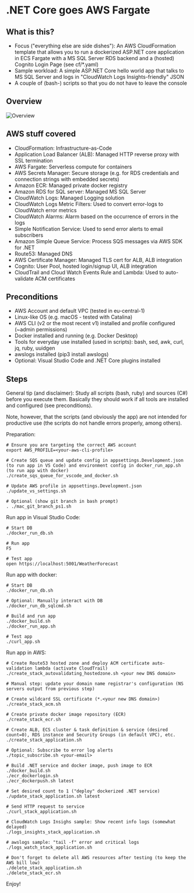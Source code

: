 # .NET Core goes AWS Fargate

## What is this?

- Focus ("everything else are side dishes"): An AWS CloudFormation template that allows you to run a dockerized ASP.NET core application in ECS Fargate with a MS SQL Server RDS backend and a (hosted) Cognito Login Page (see cf/*.yaml)
- Sample workload: A simple ASP.NET Core hello world app that talks to MS SQL Server and logs in "CloudWatch Logs Insights-friendly" JSON
- A couple of (bash-) scripts so that you do not have to leave the console

## Overview

![Overview](diagram/simplistic-dotnet-cf-v1.png)

## AWS stuff covered

- CloudFormation: Infrastructure-as-Code
- Application Load Balancer (ALB): Managed HTTP reverse proxy with SSL termination
- AWS Fargate: Serverless compute for containers
- AWS Secrets Manager: Secure storage (e.g. for RDS credentials and connection strings with embedded secrets)
- Amazon ECR: Managed private docker registry
- Amazon RDS for SQL server: Managed MS SQL Server
- CloudWatch Logs: Managed Logging solution
- CloudWatch Logs Metric Filters: Used to convert error-logs to CloudWatch error metrics
- CloudWatch Alarms: Alarm based on the occurrence of errors in the logs
- Simple Notification Service: Used to send error alerts to email subscribers 
- Amazon Simple Queue Service: Process SQS messages via AWS SDK for .NET
- Route53: Managed DNS
- AWS Certificate Manager: Managed TLS cert for ALB, ALB integration
- Cognito: User Pool, hosted login/signup UI, ALB integration
- CloudTrail and Cloud Watch Events Rule and Lambda: Used to auto-validate ACM certificates

## Preconditions

- AWS Account and default VPC (tested in eu-central-1)
- Linux-like OS (e.g. macOS - tested with Catalina)
- AWS CLI (v2 or the most recent v1) installed and profile configured (~admin permissions)
- Docker installed and running (e.g. Docker Desktop)
- Tools for everyday use installed (used in scripts): bash, sed, awk, curl, jq, ruby, uuidgen
- awslogs installed (pip3 install awslogs)
- Optional: Visual Studio Code and .NET Core plugins installed

## Steps

General tip (and disclaimer): Study all scripts (bash, ruby) and sources (C#) before you execute them. Basically they should work if all tools are installed and configured (see preconditions). 

Note, however, that the scripts (and obviously the app) are not intended for productive use (the scripts do not handle errors properly, among others).

Preparation:

    # Ensure you are targeting the correct AWS account
    export AWS_PROFILE=<your-aws-cli-profile>

    # Create SQS queue and update config in appsettings.Development.json (to run app in VS Code) and environment config in docker_run_app.sh (to run app with docker)
    ./create_sqs_queue_for_vscode_and_docker.sh

    # Update AWS profile in appsettings.Development.json
    ./update_vs_settings.sh 

    # Optional (show git branch in bash prompt)
    . ./mac_git_branch_ps1.sh

Run app in Visual Studio Code:

    # Start DB
    ./docker_run_db.sh

    # Run app
    F5

    # Test app
    open https://localhost:5001/WeatherForecast

Run app with docker:

    # Start DB
    ./docker_run_db.sh

    # Optional: Manually interact with DB
    ./docker_run_db_sqlcmd.sh

    # Build and run app
    ./docker_build.sh
    ./docker_run_app.sh

    # Test app
    ./curl_app.sh

Run app in AWS:

    # Create Route53 hosted zone and deploy ACM certificate auto-validation lambda (activate CloudTrail)
    ./create_stack_autovalidating_hostedzone.sh <your new DNS domain>

    # Manual step: update your domain name registrar's configuration (NS servers output from previous step)

    # Create wildcard SSL certificate (*.<your new DNS domain>)
    ./create_stack_acm.sh

    # Create private docker image repository (ECR)
    ./create_stack_ecr.sh
    
    # Create ALB, ECS cluster & task definition & service (desired count=0), RDS instance and Security Groups (in default VPC), etc.
    ./create_stack_application.sh

    # Optional: Subscribe to error log alerts
    ./topic_subscribe.sh <your-email>

    # Build .NET service and docker image, push image to ECR
    ./docker_build.sh
    ./ecr_dockerlogin.sh
    ./ecr_dockerpush.sh latest

    # Set desired count to 1 ("deploy" dockerized .NET service)
    ./update_stack_application.sh latest

    # Send HTTP request to service
    ./curl_stack_application.sh
   
    # CloudWatch Logs Insighs sample: Show recent info logs (somewhat delayed)
    ./logs_insights_stack_application.sh

    # awslogs sample: "tail -f" error and critical logs
    ./logs_watch_stack_application.sh

    # Don't forget to delete all AWS resources after testing (to keep the AWS bill low)
    ./delete_stack_application.sh 
    ./delete_stack_ecr.sh

Enjoy!
